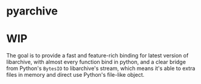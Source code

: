 # pyarchive
# WIP

The goal is to provide a fast and feature-rich binding for latest version 
of libarchive, with almost every function bind in python, and
a clear bridge from Python's ```BytesIO``` to libarchive's
stream, which means it's able to extra files in memory and direct use
Python's file-like object.